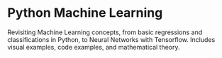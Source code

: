 # Python Machine Learning

Revisiting Machine Learning concepts, from basic regressions and classifications in Python, to Neural Networks with Tensorflow. Includes visual examples, code examples, and mathematical theory.
